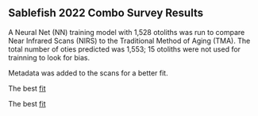 ## Sablefish 2022 Combo Survey Results ##
A Neural Net (NN) training model with 1,528 otoliths was run to compare Near Infrared Scans (NIRS) to the Traditional Method of Aging (TMA).  The total number of oties predicted was 1,553; 15 otoliths were not used for trainning to look for bias.

Metadata was added to the scans for a better fit.  

The best [fit](https://github.com/John-R-Wallace-NOAA/FishNIRS/blob/main/Sablefish_2022_Combo_Survey_Results_DRAFT/Sable_2022_Combo_Scans_Otie_Wgt_Fish_Len_Weight_Depth_Lat_Agreement_Fig.png)  

The best [fit](/Sable_2022_Combo_Scans_Otie_Wgt_Fish_Len_Weight_Depth_Lat_Agreement_Fig.png) 

